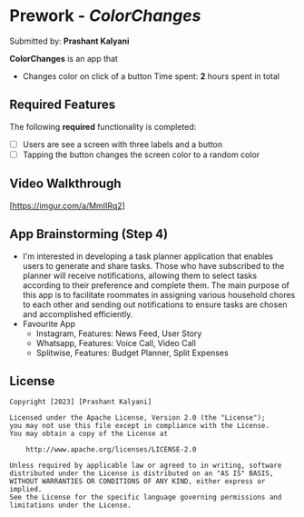 # Prework - *ColorChanges*
Submitted by: **Prashant Kalyani**

**ColorChanges** is an app that
- Changes color on click of a button
Time spent: **2** hours spent in total

## Required Features

The following **required** functionality is completed:

- [ ] Users are see a screen with three labels and a button
- [ ] Tapping the button changes the screen color to a random color

## Video Walkthrough

[https://imgur.com/a/MmIIRq2]

## App Brainstorming (Step 4)
- I'm interested in developing a task planner application that enables users to generate and share tasks. Those who have subscribed to the planner will receive notifications, allowing them to select tasks according to their preference and complete them. The main purpose of this app is to facilitate roommates in assigning various household chores to each other and sending out notifications to ensure tasks are chosen and accomplished efficiently.
- Favourite App
  - Instagram, Features: News Feed, User Story
  - Whatsapp, Features: Voice Call, Video Call
  - Splitwise, Features: Budget Planner, Split Expenses

## License

    Copyright [2023] [Prashant Kalyani]

    Licensed under the Apache License, Version 2.0 (the "License");
    you may not use this file except in compliance with the License.
    You may obtain a copy of the License at

        http://www.apache.org/licenses/LICENSE-2.0

    Unless required by applicable law or agreed to in writing, software
    distributed under the License is distributed on an "AS IS" BASIS,
    WITHOUT WARRANTIES OR CONDITIONS OF ANY KIND, either express or implied.
    See the License for the specific language governing permissions and
    limitations under the License.
